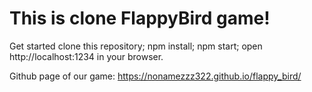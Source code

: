 # This is clone FlappyBird game!

Get started
clone this repository;
npm install;
npm start;
open http://localhost:1234 in your browser.

Github page of our game:
https://nonamezzz322.github.io/flappy_bird/
